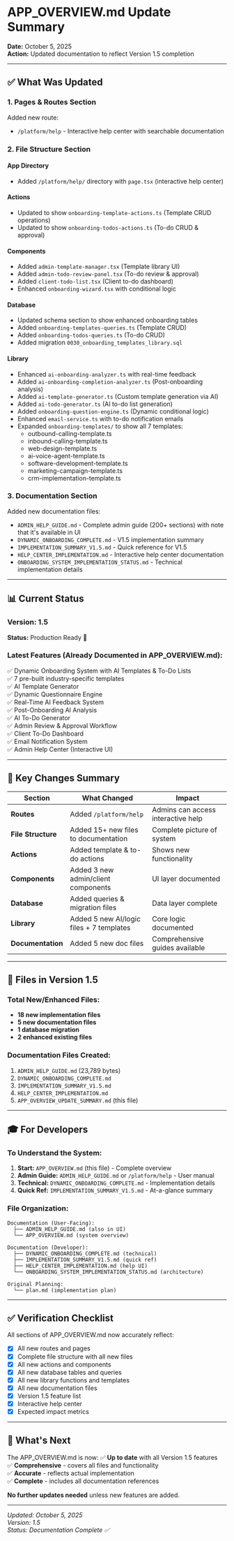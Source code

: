 # APP_OVERVIEW.md Update Summary

**Date:** October 5, 2025  
**Action:** Updated documentation to reflect Version 1.5 completion

---

## ✅ What Was Updated

### 1. **Pages & Routes Section**
Added new route:
- `/platform/help` - Interactive help center with searchable documentation

### 2. **File Structure Section**

#### App Directory
- Added `/platform/help/` directory with `page.tsx` (interactive help center)

#### Actions
- Updated to show `onboarding-template-actions.ts` (Template CRUD operations)
- Updated to show `onboarding-todos-actions.ts` (To-do CRUD & approval)

#### Components
- Added `admin-template-manager.tsx` (Template library UI)
- Added `admin-todo-review-panel.tsx` (To-do review & approval)
- Added `client-todo-list.tsx` (Client to-do dashboard)
- Enhanced `onboarding-wizard.tsx` with conditional logic

#### Database
- Updated schema section to show enhanced onboarding tables
- Added `onboarding-templates-queries.ts` (Template CRUD)
- Added `onboarding-todos-queries.ts` (To-do CRUD)
- Added migration `0030_onboarding_templates_library.sql`

#### Library
- Enhanced `ai-onboarding-analyzer.ts` with real-time feedback
- Added `ai-onboarding-completion-analyzer.ts` (Post-onboarding analysis)
- Added `ai-template-generator.ts` (Custom template generation via AI)
- Added `ai-todo-generator.ts` (AI to-do list generation)
- Added `onboarding-question-engine.ts` (Dynamic conditional logic)
- Enhanced `email-service.ts` with to-do notification emails
- Expanded `onboarding-templates/` to show all 7 templates:
  - outbound-calling-template.ts
  - inbound-calling-template.ts
  - web-design-template.ts
  - ai-voice-agent-template.ts
  - software-development-template.ts
  - marketing-campaign-template.ts
  - crm-implementation-template.ts

### 3. **Documentation Section**
Added new documentation files:
- `ADMIN_HELP_GUIDE.md` - Complete admin guide (200+ sections) with note that it's available in UI
- `DYNAMIC_ONBOARDING_COMPLETE.md` - V1.5 implementation summary
- `IMPLEMENTATION_SUMMARY_V1.5.md` - Quick reference for V1.5
- `HELP_CENTER_IMPLEMENTATION.md` - Interactive help center documentation
- `ONBOARDING_SYSTEM_IMPLEMENTATION_STATUS.md` - Technical implementation details

---

## 📊 Current Status

### Version: 1.5
**Status:** Production Ready 🚀

### Latest Features (Already Documented in APP_OVERVIEW.md):
✅ Dynamic Onboarding System with AI Templates & To-Do Lists  
✅ 7 pre-built industry-specific templates  
✅ AI Template Generator  
✅ Dynamic Questionnaire Engine  
✅ Real-Time AI Feedback System  
✅ Post-Onboarding AI Analysis  
✅ AI To-Do Generator  
✅ Admin Review & Approval Workflow  
✅ Client To-Do Dashboard  
✅ Email Notification System  
✅ Admin Help Center (Interactive UI)  

---

## 🎯 Key Changes Summary

| Section | What Changed | Impact |
|---------|--------------|--------|
| **Routes** | Added `/platform/help` | Admins can access interactive help |
| **File Structure** | Added 15+ new files to documentation | Complete picture of system |
| **Actions** | Added template & to-do actions | Shows new functionality |
| **Components** | Added 3 new admin/client components | UI layer documented |
| **Database** | Added queries & migration files | Data layer complete |
| **Library** | Added 5 new AI/logic files + 7 templates | Core logic documented |
| **Documentation** | Added 5 new doc files | Comprehensive guides available |

---

## 📁 Files in Version 1.5

### Total New/Enhanced Files:
- **18 new implementation files**
- **5 new documentation files**
- **1 database migration**
- **2 enhanced existing files**

### Documentation Files Created:
1. `ADMIN_HELP_GUIDE.md` (23,789 bytes)
2. `DYNAMIC_ONBOARDING_COMPLETE.md`
3. `IMPLEMENTATION_SUMMARY_V1.5.md`
4. `HELP_CENTER_IMPLEMENTATION.md`
5. `APP_OVERVIEW_UPDATE_SUMMARY.md` (this file)

---

## 🎓 For Developers

### To Understand the System:
1. **Start:** `APP_OVERVIEW.md` (this file) - Complete overview
2. **Admin Guide:** `ADMIN_HELP_GUIDE.md` or `/platform/help` - User manual
3. **Technical:** `DYNAMIC_ONBOARDING_COMPLETE.md` - Implementation details
4. **Quick Ref:** `IMPLEMENTATION_SUMMARY_V1.5.md` - At-a-glance summary

### File Organization:
```
Documentation (User-Facing):
  ├── ADMIN_HELP_GUIDE.md (also in UI)
  └── APP_OVERVIEW.md (system overview)

Documentation (Developer):
  ├── DYNAMIC_ONBOARDING_COMPLETE.md (technical)
  ├── IMPLEMENTATION_SUMMARY_V1.5.md (quick ref)
  ├── HELP_CENTER_IMPLEMENTATION.md (help UI)
  └── ONBOARDING_SYSTEM_IMPLEMENTATION_STATUS.md (architecture)

Original Planning:
  └── plan.md (implementation plan)
```

---

## ✅ Verification Checklist

All sections of APP_OVERVIEW.md now accurately reflect:
- [x] All new routes and pages
- [x] Complete file structure with all new files
- [x] All new actions and components
- [x] All new database tables and queries
- [x] All new library functions and templates
- [x] All new documentation files
- [x] Version 1.5 feature list
- [x] Interactive help center
- [x] Expected impact metrics

---

## 🚀 What's Next

The APP_OVERVIEW.md is now:
✅ **Up to date** with all Version 1.5 features  
✅ **Comprehensive** - covers all files and functionality  
✅ **Accurate** - reflects actual implementation  
✅ **Complete** - includes all documentation references  

**No further updates needed** unless new features are added.

---

*Updated: October 5, 2025*  
*Version: 1.5*  
*Status: Documentation Complete ✅*
